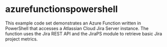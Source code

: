 # azurefunctionspowershell
This example code set demonstrates an Azure Function written in PowerShell that accesses a Atlassian Cloud Jira Server instance. The function uses the Jira REST API and the JiraPS module to retrieve basic Jira project metrics.
